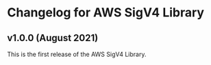 # Changelog for AWS SigV4 Library

## v1.0.0 (August 2021)

This is the first release of the AWS SigV4 Library.
